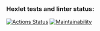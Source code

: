 ### Hexlet tests and linter status:
[![Actions Status](https://github.com/OlegGordienko/python-project-49/actions/workflows/hexlet-check.yml/badge.svg)](https://github.com/OlegGordienko/python-project-49/actions)
[![Maintainability](https://api.codeclimate.com/v1/badges/2883eb6d07dc1dabfc27/maintainability)](https://codeclimate.com/github/OlegGordienko/python-project-49/maintainability)
